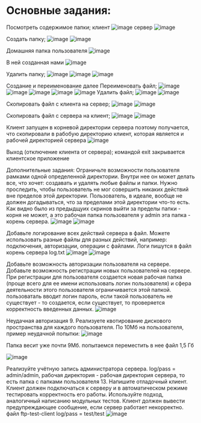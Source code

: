 # Основные задания:

Посмотреть содержимое папки; 
клиент
![image](https://user-images.githubusercontent.com/90270843/146607988-5157e492-5d94-4dc6-a4bf-e22e09d023da.png)
сервер
![image](https://user-images.githubusercontent.com/90270843/146608057-6b9a50ec-c20f-407c-8968-885ddc6d4677.png)


Создать папку;
![image](https://user-images.githubusercontent.com/90270843/146608131-73a976c7-23cb-47dd-8eaa-c480e7c9dc6e.png)
![image](https://user-images.githubusercontent.com/90270843/146608190-b3a5f22f-5975-489e-acda-c62c9199de6f.png)



Домашняя папка пользователя
![image](https://user-images.githubusercontent.com/90270843/146608354-628e70d3-df63-4443-af60-70eb6f09a221.png)

В ней созданная нами
![image](https://user-images.githubusercontent.com/90270843/146608247-db0c5c7a-b2f7-45ba-9610-a2fb5a80c0e8.png)


Удалить папку;
![image](https://user-images.githubusercontent.com/90453727/144823938-880a9e13-4095-47e3-9439-312078b7c38d.png)
![image](https://user-images.githubusercontent.com/90453727/144823979-27e07f00-75c8-4811-8736-0c5dd4a6ba4a.png)
![image](https://user-images.githubusercontent.com/90453727/144823954-6c60771c-e4e2-4852-8128-c184089d39d6.png)


Создание и переименование далее
Переименовать файл;
![image](https://user-images.githubusercontent.com/90453727/144824926-bf700d21-9f20-4283-8a9f-d008ffcaee98.png)
![image](https://user-images.githubusercontent.com/90453727/144824953-4b8c024e-88d2-4202-8e56-89b3abfeadcb.png)
![image](https://user-images.githubusercontent.com/90453727/144825088-1c3b359d-a89d-4fd4-bb95-c9b4bf54dc35.png)
![image](https://user-images.githubusercontent.com/90453727/144825099-ba3da88f-0f3f-48fa-b1e3-0a471b88148c.png)
![image](https://user-images.githubusercontent.com/90453727/144825148-a6ea8ff5-878a-40cc-9790-906c7b47f7f2.png)
Удалить файл;
![image](https://user-images.githubusercontent.com/90453727/144825224-b0752cee-cc91-41e2-8e10-f649c8dd51e8.png)
![image](https://user-images.githubusercontent.com/90453727/144825254-f7391680-d2bb-4f78-a38d-09f28b0e7021.png)


Скопировать файл с клиента на сервер;
![image](https://user-images.githubusercontent.com/90453727/144825466-227c4bd6-162d-4e22-8355-4e1a4752d8a1.png)
![image](https://user-images.githubusercontent.com/90453727/144825496-e637886e-10b1-46e6-ac6f-15ec8480ce83.png)


Скопировать файл с сервера на клиент;
![image](https://user-images.githubusercontent.com/90453727/144826140-8bcfacf4-5358-4e4e-b92a-d858eec412ca.png)
![image](https://user-images.githubusercontent.com/90453727/144826183-36a2f05f-0e78-4a35-8328-ff84970d9503.png)


Клиент запущен в корневой директории сервера поэтому получается, что скопировали в рабобую директорию клиент, которая является и рабочей директорией сервера
![image](https://user-images.githubusercontent.com/90453727/144826249-c57b1c06-dc83-438d-8685-c61d30d70d56.png)


Выход (отключение клиента от сервера);
командой exit закрывается клиентское приложение

Дополнительные задания:
Ограничьте возможности пользователя рамками одной определенной директории. Внутри нее он может делать все, что хочет: создавать и удалять любые файлы и папки. Нужно проследить, чтобы пользователь не мог совершить никаких действий вне пределов этой директории. Пользователь, в идеале, вообще не должен догадываться, что за пределами этой директории что-то есть. Как видно было из предыдщуих скринов выйти за пределы папки - корня не может, а это рабочая папка пользователя у admin эта папка - корень сервера.
![image](https://user-images.githubusercontent.com/90453727/144826420-e8f17e7c-a194-442a-a657-dab34af43275.png)
![image](https://user-images.githubusercontent.com/90453727/144826440-b1491810-f882-4a17-8912-ba8606153348.png)


Добавьте логирование всех действий сервера в файл. Можете использовать разные файлы для разных действий, например: подключения, авторизации, операции с файлами. Логи пишутся в файл корень сервера log.txt
![image](https://user-images.githubusercontent.com/90453727/144826508-24744e73-1d68-452f-a7f4-ba0e1b4ae3ab.png)
![image](https://user-images.githubusercontent.com/90453727/144826548-c1ae00cc-94eb-464b-8999-4594f3ec10ec.png)


Добавьте возможность авторизации пользователя на сервере.
Добавьте возможность регистрации новых пользователей на сервере. При регистрации для пользователя создается новая рабочая папка (проще всего для ее имени использовать логин пользователя) и сфера деятельности этого пользователя ограничивается этой папкой. пользоваталь вводит логин пароль, если такой пользователь не существует - то создается, если существует, то проверяется корректность введенных данных.
![image](https://user-images.githubusercontent.com/90453727/144826810-1d930081-a1cd-48b2-939b-441c9262847f.png)


Неудачная авторизация 9. Реализуете квотирование дискового пространства для каждого пользователя. По 10Мб на пользователя, пример неудачной попытки:
![image](https://user-images.githubusercontent.com/90453727/144826913-65914878-074b-4b55-9478-7f6b513d5319.png)



Папка весит уже почти 9Мб. попытаемся переместить в нее файл 1,5 Гб

![image](https://user-images.githubusercontent.com/90453727/144827594-dd608ba6-704e-4b24-9ad9-8507d1e5e579.png)

Реализуйте учётную запись администратора сервера.
log/pass = admin/admin, рабочая директория - рабочая директория сервера, то есть папка с папками пользователя 13. Напишите отладочный клиент. Клиент должен подключаться к серверу и в автоматическом режиме тестировать корректность его работы. Используйте подход, аналогичный написанию модульных тестов. Клиент должен вывести предупреждающее сообщение, если сервер работает некорректно. файл ftp-test-client log/pass = test/test
![image](https://user-images.githubusercontent.com/90453727/144827674-21d2d403-56ae-43d9-aa72-e4b8fefa96b2.png)

